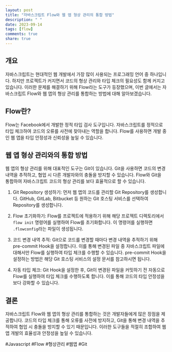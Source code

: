 ```yaml
---
layout: post
title: "자바스크립트 Flow와 웹 앱 형상 관리의 통합 방법"
description: " "
date: 2023-09-14
tags: [flow]
comments: true
share: true
---
```


## 개요
자바스크립트는 현대적인 웹 개발에서 가장 많이 사용되는 프로그래밍 언어 중 하나입니다. 하지만 프로젝트가 커지면서 코드의 형상 관리와 타입 체크의 필요성도 함께 커지고 있습니다. 이러한 문제를 해결하기 위해 Flow라는 도구가 등장했으며, 이번 글에서는 자바스크립트 Flow와 웹 앱의 형상 관리를 통합하는 방법에 대해 알아보겠습니다.

## Flow란?
Flow는 Facebook에서 개발한 정적 타입 검사 도구입니다. 자바스크립트를 정적으로 타입 체크하여 코드의 오류를 사전에 찾아내는 역할을 합니다. Flow를 사용하면 개발 중인 웹 앱을 타입 안정성과 신뢰성을 높일 수 있습니다.

## 웹 앱 형상 관리와의 통합 방법
웹 앱의 형상 관리를 위해 대표적인 도구는 Git이 있습니다. Git을 사용하면 코드의 변경 내역을 추적하고, 협업 시 다른 개발자와의 충돌을 방지할 수 있습니다. Flow와 Git을 통합하여 자바스크립트 코드의 형상 관리를 보다 효율적으로 할 수 있습니다.

1. Git Repository 생성하기: 먼저 웹 앱의 코드를 관리할 Git Repository를 생성합니다. GitHub, GitLab, Bitbucket 등 원하는 Git 호스팅 서비스를 선택하여 Repository를 생성합니다.

2. Flow 초기화하기: Flow를 프로젝트에 적용하기 위해 해당 프로젝트 디렉토리에서 `flow init` 명령어를 실행하여 Flow를 초기화합니다. 이 명령어를 실행하면 `.flowconfig`라는 파일이 생성됩니다.

3. 코드 변경 내역 추적: Git으로 코드를 변경할 때마다 변경 내역을 추적하기 위해 pre-commit Hook을 설정합니다. 이를 통해 변경된 파일 중 자바스크립트 파일에 대해서만 Flow를 실행하여 타입 체크를 수행할 수 있습니다. pre-commit Hook을 설정하는 방법은 해당 Git 호스팅 서비스의 설정 문서를 참고하시면 됩니다.

4. 자동 타입 체크: Git Hook을 설정한 후, Git이 변경된 파일을 커밋하기 전 자동으로 Flow를 실행하여 타입 체크를 수행하도록 합니다. 이를 통해 코드의 타입 안정성을 보다 강화할 수 있습니다.

## 결론
자바스크립트 Flow와 웹 앱의 형상 관리를 통합하는 것은 개발자들에게 많은 장점을 제공합니다. 코드의 타입 체크를 통해 오류를 사전에 방지하고, Git을 통해 변경 내역을 추적하여 협업 시 충돌을 방지할 수 있기 때문입니다. 이러한 도구들을 적절히 조합하여 웹 앱 개발의 효율성과 안정성을 높일 수 있습니다.

#Javascript #Flow #형상관리 #웹앱 #Git